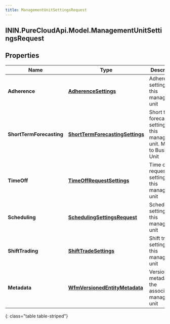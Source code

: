 ```yaml
---
title: ManagementUnitSettingsRequest
---
```

## ININ.PureCloudApi.Model.ManagementUnitSettingsRequest

## Properties

|Name | Type | Description | Notes|
|------------ | ------------- | ------------- | -------------|
| **Adherence** | [**AdherenceSettings**](AdherenceSettings.html) | Adherence settings for this management unit | [optional] |
| **ShortTermForecasting** | [**ShortTermForecastingSettings**](ShortTermForecastingSettings.html) | Short term forecasting settings for this management unit.  Moving to Business Unit | [optional] |
| **TimeOff** | [**TimeOffRequestSettings**](TimeOffRequestSettings.html) | Time off request settings for this management unit | [optional] |
| **Scheduling** | [**SchedulingSettingsRequest**](SchedulingSettingsRequest.html) | Scheduling settings for this management unit | [optional] |
| **ShiftTrading** | [**ShiftTradeSettings**](ShiftTradeSettings.html) | Shift trade settings for this management unit | [optional] |
| **Metadata** | [**WfmVersionedEntityMetadata**](WfmVersionedEntityMetadata.html) | Version info metadata for the associated management unit | |
{: class="table table-striped"}


